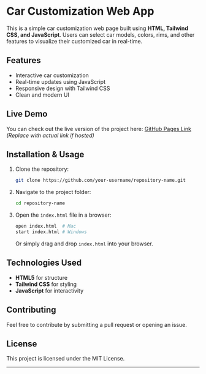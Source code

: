 # Car Customization Web App

This is a simple car customization web page built using **HTML, Tailwind CSS, and JavaScript**. Users can select car models, colors, rims, and other features to visualize their customized car in real-time.

## Features
- Interactive car customization
- Real-time updates using JavaScript
- Responsive design with Tailwind CSS
- Clean and modern UI

## Live Demo
You can check out the live version of the project here: [GitHub Pages Link](#) *(Replace with actual link if hosted)*

## Installation & Usage

1. Clone the repository:
   ```sh
   git clone https://github.com/your-username/repository-name.git
   ```
2. Navigate to the project folder:
   ```sh
   cd repository-name
   ```
3. Open the `index.html` file in a browser:
   ```sh
   open index.html  # Mac
   start index.html # Windows
   ```
   Or simply drag and drop `index.html` into your browser.

## Technologies Used
- **HTML5** for structure
- **Tailwind CSS** for styling
- **JavaScript** for interactivity

## Contributing
Feel free to contribute by submitting a pull request or opening an issue.

## License
This project is licensed under the MIT License.

---


